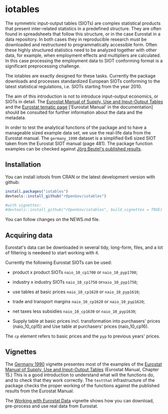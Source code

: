 
<!-- README.md is generated from README.Rmd. Please edit that file -->
iotables
========

The symmetric input-output tables (SIOTs) are complex statistical products that present inter-related statistics in a predefined structure. They are often found in spreadsheets that follow this structure, or in the case Eurostat in a data repository. In both cases they in reproducible research must be downloaded and restructured to programmatically accessible form. Often these highly structured statistics need to be analyzed together with other data, for example, when employment effects and multipliers are calculated. In this case processing the employment data to SIOT conforming format is a significant preprocessing challenge.

The iotables are exactly designed for these tasks. Currently the package downloads and processes standardized European SIOTs conforming to the latest statistical regulations, i.e. SIOTs starting from the year 2010.

The aim of this introduction is not to introduce input-output economics, or SIOTs in detail. The [Eurostat Manual of Supply, Use and Input-Output Tables](http://ec.europa.eu/eurostat/documents/3859598/5902113/KS-RA-07-013-EN.PDF/b0b3d71e-3930-4442-94be-70b36cea9b39?version=1.0) and the [Eurostat tematic page](http://ec.europa.eu/eurostat/web/esa-supply-use-input-tables/methodology/symmetric-input-output-tables) \['Eurostat Manual' in the documentation\] should be consulted for further information about the data and the metadata.

In order to test the analytical functions of the package and to have a manageable sized example data set, we use the real-life data from the Eurostat manual. The `germany_1990` dataset is a simplified 6x6 sized SIOT taken from the Eurostat SIOT manual (page 481). The package function examples can be checked against [Jörg Beutel's published results](http://ec.europa.eu/eurostat/documents/3859598/5902113/KS-RA-07-013-EN.PDF/b0b3d71e-3930-4442-94be-70b36cea9b39?version=1.0).

Installation
------------

You can install iotools from CRAN or the latest development version with github:

``` r
install.packages("iotables")
devtools::install_github("rOpenGov/iotables")

#with vignettes:
#devtools::install_github("rOpenGov/iotables", build_vignettes = TRUE)
```

You can follow changes on the NEWS.md file.

Acquiring data
--------------

Eurostat's data can be downloaded in several tidy, long-form, files, and a lot of filtering is needeed to start working with it.

Currently the following Eurostat SIOTs can be used:

-   product x product SIOTs `naio_10_cp1700` or `naio_10_pyp1700`;

-   industry x industry SIOTs `naio_10_cp1750` or`naio_10_pyp1750`;

-   use tables at basic prices `naio_10_cp1620` or `naio_10_pyp1610`;

-   trade and transport margins `naio_10_cp1620` or `naio_10_pyp1620`;

-   net taxes less subsidies `naio_10_cp1630` or `naio_10_pyp1630`;

- 	Supply table at basic prices incl. transformation into purchasers' prices (naio_10_cp15) and Use table at purchasers' prices (naio_10_cp16).

The `cp` element refers to basic prices and the `pyp` to previous years' prices.

Vignettes
---------

The [Germany 1990](http://iotables.ceemid.eu/articles/germany_1990.html) vignette presentes most of the examples of the [Eurostat Manual of Supply, Use and Input-Output Tables](http://ec.europa.eu/eurostat/documents/3859598/5902113/KS-RA-07-013-EN.PDF/b0b3d71e-3930-4442-94be-70b36cea9b39?version=1.0) (Eurostat Manual, Chapter 15.) This is a good introduction to understand what will the functions do, and to check that they work correctly. The `testthat` infrastructure of the package checks the proper working of the functions against the published results from the Eurostat Manual.



The [Working with Eurostat Data](http://iotables.ceemid.eu/articles/working_with_eurostat.html) vignette shows how you can download, pre-process and use real data from Eurostat.
